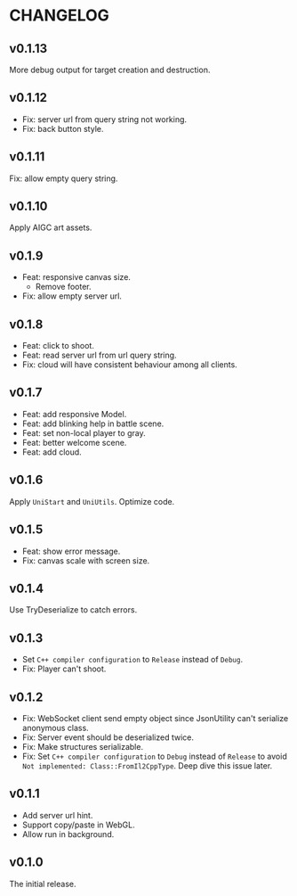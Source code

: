 # CHANGELOG

## v0.1.13

More debug output for target creation and destruction.

## v0.1.12

- Fix: server url from query string not working.
- Fix: back button style.

## v0.1.11

Fix: allow empty query string.

## v0.1.10

Apply AIGC art assets.

## v0.1.9

- Feat: responsive canvas size.
  - Remove footer.
- Fix: allow empty server url.

## v0.1.8

- Feat: click to shoot.
- Feat: read server url from url query string.
- Fix: cloud will have consistent behaviour among all clients.

## v0.1.7

- Feat: add responsive Model.
- Feat: add blinking help in battle scene.
- Feat: set non-local player to gray.
- Feat: better welcome scene.
- Feat: add cloud.

## v0.1.6

Apply `UniStart` and `UniUtils`. Optimize code.

## v0.1.5

- Feat: show error message.
- Fix: canvas scale with screen size.

## v0.1.4

Use TryDeserialize to catch errors.

## v0.1.3

- Set `C++ compiler configuration` to `Release` instead of `Debug`.
- Fix: Player can't shoot.

## v0.1.2

- Fix: WebSocket client send empty object since JsonUtility can't serialize anonymous class.
- Fix: Server event should be deserialized twice.
- Fix: Make structures serializable.
- Fix: Set `C++ compiler configuration` to `Debug` instead of `Release` to avoid `Not implemented: Class::FromIl2CppType`. Deep dive this issue later.

## v0.1.1

- Add server url hint.
- Support copy/paste in WebGL.
- Allow run in background.

## v0.1.0

The initial release.
